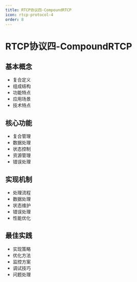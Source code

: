 ```yaml
---
title: RTCP协议四-CompoundRTCP
icon: rtcp-protocol-4
order: 8
---
```


# RTCP协议四-CompoundRTCP

## 基本概念
- 复合定义
- 组成结构
- 功能特点
- 应用场景
- 技术特点

## 核心功能
- 复合管理
- 数据处理
- 状态控制
- 资源管理
- 错误处理

## 实现机制
- 处理流程
- 数据处理
- 状态维护
- 错误处理
- 性能优化

## 最佳实践
- 实现策略
- 优化方法
- 监控方案
- 调试技巧
- 问题处理
